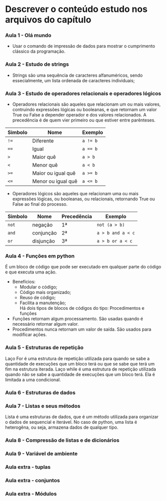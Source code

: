 # Descrever o conteúdo estudo nos arquivos do capítulo


### Aula 1 - Olá mundo
- Usar o comando de impressão de dados para mostrar o cumprimento clássico da programação.

### Aula 2 - Estudo de strings
- Strings são uma sequência de caracteres alfanuméricos, sendo essecialmente, um lista ordenada de caracteres individuais;


### Aula 3 - Estudo de operadores relacionais e operadores lógicos
- Operadores relacionais são aqueles que relacionam um ou mais valores, contruindo expressões lógicas ou booleanas, e que retornam um valor True ou False a depender operador e dos valores relacionados. A precedência é de quem vier primeiro ou que estiver entre parênteses.

|  Simbolo |      Nome        |  Exemplo |
|----------|------------------|----------|
| `!=`     |Diferente         | `a != b` |
| `==`     |Igual             | `a == b` |
| `>`      |Maior quê         | `a > b`  |
| `<`      |Menor quê         | `a < b`  |
| `>=`     |Maior ou igual quê| `a >= b` |
| `<=`     |Menor ou igual quê| `a <= b` |

- Operadores lógicos são aqueles que relacionam uma ou mais expressões lógicas, ou booleanas, ou relacionais, retornando True ou False ao final do processo.

| Simbolo |    Nome    | Precedência |     Exemplo     |
|---------|------------|-------------|-----------------|
| `not`   | negação    |      1ª     |    `not (a > b)`  | 
| `and`   | conjunção  |      2ª     | `a > b and a < c` |
| `or`    | disjunção  |      3ª     | `a > b or a < c`  |


### Aula 4 - Funções em python
É um bloco de código que pode ser executado em qualquer parte do código e que executa uma ação.
- Benefícios: 
    - Modular o código;
    - Código mais organizado;
    - Reuso de código;
    - Facilita a manutenção;    
Há dois tipos de blocos de códigos do tipo: Procedimentos e funções
- Funções retornam algum processamento. São usadas quando é necessário retornar algum valor.
- Procedimentos nunca retornam um valor de saída. São usados para modificar ações. 


### Aula 5 - Estruturas de repetição
Laço For é uma estrutura de repetição utilizada para quando se sabe a quantidade de execuções que um bloco terá ou que se sabe que terá um fim na estrutura iterada.
Laço while é uma estrutura de repetição utilizada quando não se sabe a quantidade de execuções que um bloco terá. Ela é limitada a uma condicional.



### Aula 6 - Estruturas de dados


### Aula 7 - Listas e seus métodos
Lista é uma estruturas de dados, que é um método utilizada para organizar o dados de sequencial e iterável. No caso de python, uma lista é heterogêna, ou seja, armazena dados de qualquer tipo.



### Aula 8 - Compressão de listas e de dicionários


### Aula 9 - Variável de ambiente


### Aula extra - tuplas


### Aula extra - conjuntos


### Aula extra - Módulos 
